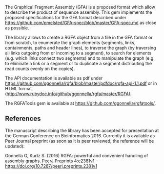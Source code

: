 The Graphical Fragment Assembly (GFA) is a proposed format which allow
to describe the product of sequence assembly.
This gem implements the proposed specifications for the GFA format
described under https://github.com/pmelsted/GFA-spec/blob/master/GFA-spec.md
as close as possible.

The library allows to create a RGFA object from a file in the GFA format
or from scratch, to enumerate the graph elements (segments, links,
containments, paths and header lines), to traverse the graph (by
traversing all links outgoing from or incoming to a segment), to search for
elements (e.g. which links connect two segments) and to manipulate the
graph (e.g. to eliminate a link or a segment or to duplicate a segment
distributing the read counts evenly on the copies).

The API documentation is available as pdf under
https://github.com/ggonnella/rgfa/blob/master/pdfdoc/rgfa-api-1.1.pdf
or in HTML format (http://www.rubydoc.info/github/ggonnella/rgfa/master/RGFA).

The RGFATools gem is available at
https://github.com/ggonnella/rgfatools/.

## References

The manuscript describing the library has been accepted for presentation at the German Conference on Bioinformatics 2016. Currently it is available as Peer Journal preprint (as soon as it is peer reviewed, the reference will be updated):

Gonnella G, Kurtz S. (2016) RGFA: powerful and convenient handling of assembly graphs. PeerJ Preprints 4:e2381v1 https://doi.org/10.7287/peerj.preprints.2381v1

